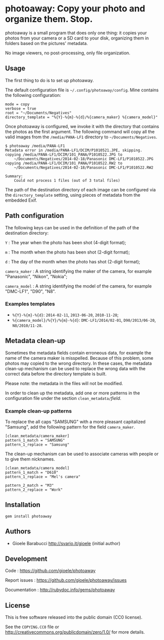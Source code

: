 photoaway: Copy your photo and organize them. Stop.
===================================================

photoaway is a small program that does only one thing: it copies your
photos from your camera or a SD card to your disk, organizing them in
folders based on the pictures' metadata.

No image viewers, no post-processing, only file organization.


Usage
-----

The first thing to do is to set up photoaway.

The default configuration file is `~/.config/photoaway/config`. Mine
contains the following configuration:

    mode = copy
    verbose = true
    root = "~/Documents/Negatives"
    directory_template = "%{Y}-%{m}-%{d}/%{camera_maker} %{camera_model}"

Once photoaway is configured, we invoke it with the directory that contains
the photos as the first argument. The following command will copy all the
valid images from the `/media/PANA-LF1` directory to `~/Documents/Negatives`.

    $ photoaway /media/PANA-LF1
    Metadata error in /media/PANA-LF1/DCIM/P1010521.JPE, skipping.
    copying /media/PANA-LF1/DCIM/101_PANA/P1010522.JPG to
        ~/Documents/Negatives/2014-02-18/Panasonic DMC-LF1/P1010522.JPG
    copying /media/PANA-LF1/DCIM/101_PANA/P1010522.RW2 to
        ~/Documents/Negatives/2014-02-18/Panasonic DMC-LF1/P1010522.RW2

    Summary:
        Could not process 1 files (out of 3 total files)

The path of the destination directory of each image can be configured
via the `directory_template` setting, using pieces of metadata from the
embedded Exif.


Path configuration
------------------

The following keys can be used in the definition of the path of the
destination directory:

`Y`
: The year when the photo has been shot (4-digit format);

`m`
: The month when the photo has been shot (2-digit format);

`d`
: The day of the month when the photo has shot (2-digit format);

`camera_maker`
: A string identifying the maker of the camera, for example
  "Panasonic", "Nikon", "Nokia";

`camera_model`
: A string identifying the model of the camera, for example
  "DMC-LF1", "D90", "N8".


### Examples templates

* `%{Y}-%{m}-%{d}`: `2014-02-11`, `2013-06-20`, `2010-11-28`;
* `%{camera_model}/%{Y}/%{m}-%{d}`: `DMC-LF1/2014/02-01`,
  `D90/2013/06-20`, `N8/2010/11-28`.


Metadata clean-up
-----------------

Sometimes the metadata fields contain erroneous data, for example
the name of the camera maker is misspelled. Because of this problem,
some photos may copied to the wrong directory. In these cases, the
metadata clean-up mechanism can be used to replace the wrong data
with the correct data before the directory template is built.

Please note: the metadata in the files will not be modified.

In order to clean up the metadata, add one or more patterns in the
configuration file under the section `clean_metadata/`_field_.

### Example clean-up patterns

To replace the all caps "SAMSUNG" with a more pleasant capitalized
"Samsung", add the following pattern for the field `camera_maker`.

    [clean_metadata/camera_maker]
    pattern_1_match = "SAMSUNG"
    pattern_1_replace = "Samsung"

The clean-up mechanism can be used to associate cameras with
people or to give them nicknames.

    [clean_metadata/camera_model]
    pattern_1_match = "D610"
    pattern_1_replace = "Mel's camera"

    pattern_2_match = "M3"
    pattern_2_replace = "Work"


Installation
------------

    gem install photoaway


Authors
-------

* Gioele Barabucci <http://svario.it/gioele> (initial author)


Development
-----------

Code
: <https://github.com/gioele/photoaway>

Report issues
: <https://github.com/gioele/photoaway/issues>

Documentation
: <http://rubydoc.info/gems/photoaway>


License
-------

This is free software released into the public domain (CC0 license).

See the `COPYING.CC0` file or <http://creativecommons.org/publicdomain/zero/1.0/>
for more details.
